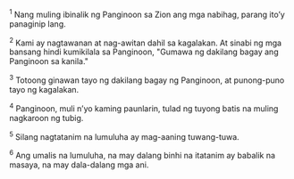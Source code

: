 <sup>1</sup>
Nang muling ibinalik ng Panginoon sa Zion ang mga nabihag, parang itoʼy panaginip lang. 

<sup>2</sup>
Kami ay nagtawanan at nag-awitan dahil sa kagalakan. At sinabi ng mga bansang hindi kumikilala sa Panginoon, "Gumawa ng dakilang bagay ang Panginoon sa kanila." 

<sup>3</sup>
Totoong ginawan tayo ng dakilang bagay ng Panginoon, at punong-puno tayo ng kagalakan. 

<sup>4</sup>
Panginoon, muli nʼyo kaming paunlarin, tulad ng tuyong batis na muling nagkaroon ng tubig. 

<sup>5</sup>
Silang nagtatanim na lumuluha ay mag-aaning tuwang-tuwa. 

<sup>6</sup>
Ang umalis na lumuluha, na may dalang binhi na itatanim ay babalik na masaya, na may dala-dalang mga ani.